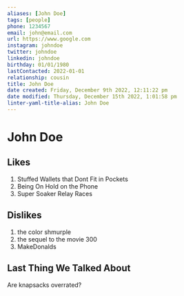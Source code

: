 ```yaml
---
aliases: [John Doe]
tags: [people]
phone: 1234567
email: john@email.com
url: https://www.google.com
instagram: johndoe
twitter: johndoe
linkedin: johndoe
birthday: 01/01/1980
lastContacted: 2022-01-01
relationship: cousin
title: John Doe
date created: Friday, December 9th 2022, 12:11:22 pm
date modified: Thursday, December 15th 2022, 1:01:58 pm
linter-yaml-title-alias: John Doe
---
```


# John Doe

## Likes

1. Stuffed Wallets that Dont Fit in Pockets
2. Being On Hold on the Phone
3. Super Soaker Relay Races

## Dislikes

1. the color shmurple
2. the sequel to the movie 300
3. MakeDonalds

## Last Thing We Talked About

Are knapsacks overrated?
